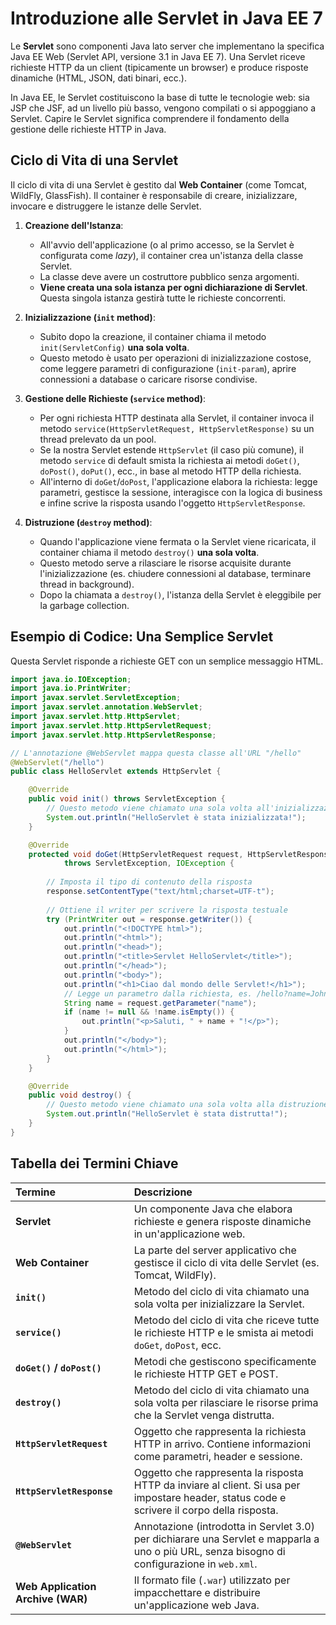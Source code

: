 # Introduzione alle Servlet in Java EE 7

Le **Servlet** sono componenti Java lato server che implementano la specifica Java EE Web (Servlet API, versione 3.1 in Java EE 7). Una Servlet riceve richieste HTTP da un client (tipicamente un browser) e produce risposte dinamiche (HTML, JSON, dati binari, ecc.).

In Java EE, le Servlet costituiscono la base di tutte le tecnologie web: sia JSP che JSF, ad un livello più basso, vengono compilati o si appoggiano a Servlet. Capire le Servlet significa comprendere il fondamento della gestione delle richieste HTTP in Java.

## Ciclo di Vita di una Servlet

Il ciclo di vita di una Servlet è gestito dal **Web Container** (come Tomcat, WildFly, GlassFish). Il container è responsabile di creare, inizializzare, invocare e distruggere le istanze delle Servlet.

1. **Creazione dell'Istanza**:
    * All'avvio dell'applicazione (o al primo accesso, se la Servlet è configurata come *lazy*), il container crea un'istanza della classe Servlet.
    * La classe deve avere un costruttore pubblico senza argomenti.
    * **Viene creata una sola istanza per ogni dichiarazione di Servlet**. Questa singola istanza gestirà tutte le richieste concorrenti.

2. **Inizializzazione (`init` method)**:
    * Subito dopo la creazione, il container chiama il metodo `init(ServletConfig)` **una sola volta**.
    * Questo metodo è usato per operazioni di inizializzazione costose, come leggere parametri di configurazione (`init-param`), aprire connessioni a database o caricare risorse condivise.

3. **Gestione delle Richieste (`service` method)**:
    * Per ogni richiesta HTTP destinata alla Servlet, il container invoca il metodo `service(HttpServletRequest, HttpServletResponse)` su un thread prelevato da un pool.
    * Se la nostra Servlet estende `HttpServlet` (il caso più comune), il metodo `service` di default smista la richiesta ai metodi `doGet()`, `doPost()`, `doPut()`, ecc., in base al metodo HTTP della richiesta.
    * All'interno di `doGet`/`doPost`, l'applicazione elabora la richiesta: legge parametri, gestisce la sessione, interagisce con la logica di business e infine scrive la risposta usando l'oggetto `HttpServletResponse`.

4. **Distruzione (`destroy` method)**:
    * Quando l'applicazione viene fermata o la Servlet viene ricaricata, il container chiama il metodo `destroy()` **una sola volta**.
    * Questo metodo serve a rilasciare le risorse acquisite durante l'inizializzazione (es. chiudere connessioni al database, terminare thread in background).
    * Dopo la chiamata a `destroy()`, l'istanza della Servlet è eleggibile per la garbage collection.

## Esempio di Codice: Una Semplice Servlet

Questa Servlet risponde a richieste GET con un semplice messaggio HTML.

```java
import java.io.IOException;
import java.io.PrintWriter;
import javax.servlet.ServletException;
import javax.servlet.annotation.WebServlet;
import javax.servlet.http.HttpServlet;
import javax.servlet.http.HttpServletRequest;
import javax.servlet.http.HttpServletResponse;

// L'annotazione @WebServlet mappa questa classe all'URL "/hello"
@WebServlet("/hello")
public class HelloServlet extends HttpServlet {

    @Override
    public void init() throws ServletException {
        // Questo metodo viene chiamato una sola volta all'inizializzazione
        System.out.println("HelloServlet è stata inizializzata!");
    }

    @Override
    protected void doGet(HttpServletRequest request, HttpServletResponse response)
            throws ServletException, IOException {
        
        // Imposta il tipo di contenuto della risposta
        response.setContentType("text/html;charset=UTF-t");
        
        // Ottiene il writer per scrivere la risposta testuale
        try (PrintWriter out = response.getWriter()) {
            out.println("<!DOCTYPE html>");
            out.println("<html>");
            out.println("<head>");
            out.println("<title>Servlet HelloServlet</title>");            
            out.println("</head>");
            out.println("<body>");
            out.println("<h1>Ciao dal mondo delle Servlet!</h1>");
            // Legge un parametro dalla richiesta, es. /hello?name=John
            String name = request.getParameter("name");
            if (name != null && !name.isEmpty()) {
                out.println("<p>Saluti, " + name + "!</p>");
            }
            out.println("</body>");
            out.println("</html>");
        }
    }

    @Override
    public void destroy() {
        // Questo metodo viene chiamato una sola volta alla distruzione
        System.out.println("HelloServlet è stata distrutta!");
    }
}
```

## Tabella dei Termini Chiave

| Termine | Descrizione |
| :--- | :--- |
| **Servlet** | Un componente Java che elabora richieste e genera risposte dinamiche in un'applicazione web. |
| **Web Container** | La parte del server applicativo che gestisce il ciclo di vita delle Servlet (es. Tomcat, WildFly). |
| **`init()`** | Metodo del ciclo di vita chiamato una sola volta per inizializzare la Servlet. |
| **`service()`** | Metodo del ciclo di vita che riceve tutte le richieste HTTP e le smista ai metodi `doGet`, `doPost`, ecc. |
| **`doGet()` / `doPost()`** | Metodi che gestiscono specificamente le richieste HTTP GET e POST. |
| **`destroy()`** | Metodo del ciclo di vita chiamato una sola volta per rilasciare le risorse prima che la Servlet venga distrutta. |
| **`HttpServletRequest`** | Oggetto che rappresenta la richiesta HTTP in arrivo. Contiene informazioni come parametri, header e sessione. |
| **`HttpServletResponse`** | Oggetto che rappresenta la risposta HTTP da inviare al client. Si usa per impostare header, status code e scrivere il corpo della risposta. |
| **`@WebServlet`** | Annotazione (introdotta in Servlet 3.0) per dichiarare una Servlet e mapparla a uno o più URL, senza bisogno di configurazione in `web.xml`. |
| **Web Application Archive (WAR)** | Il formato file (`.war`) utilizzato per impacchettare e distribuire un'applicazione web Java. |
